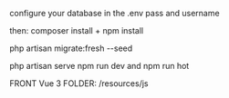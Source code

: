 configure your database in the .env
pass and username

then:
composer install + npm install

php artisan migrate:fresh --seed

php artisan serve
npm run dev and npm run hot

FRONT Vue 3 FOLDER:
/resources/js
